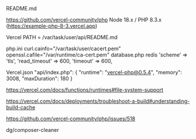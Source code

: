 README.md

https://github.com/vercel-community/php
    Node 18.x / PHP 8.3.x (https://example-php-8-3.vercel.app)

Vercel PATH = /var/task/user/api/README.md

php.ini
	curl.cainfo="/var/task/user/cacert.pem"
	openssl.cafile="/var/runtime/ca-cert.pem"
database.php redis
            'scheme' => 'tls',
            'read_timeout' => 600,
            'timeout' => 600,

Vercel.json
        "api/index.php": {
            "runtime": "vercel-php@0.5.4",
            "memory": 3008,
            "maxDuration": 180
        }

https://vercel.com/docs/functions/runtimes#file-system-support

https://vercel.com/docs/deployments/troubleshoot-a-build#understanding-build-cache

https://github.com/vercel-community/php/issues/518

dg/composer-cleaner